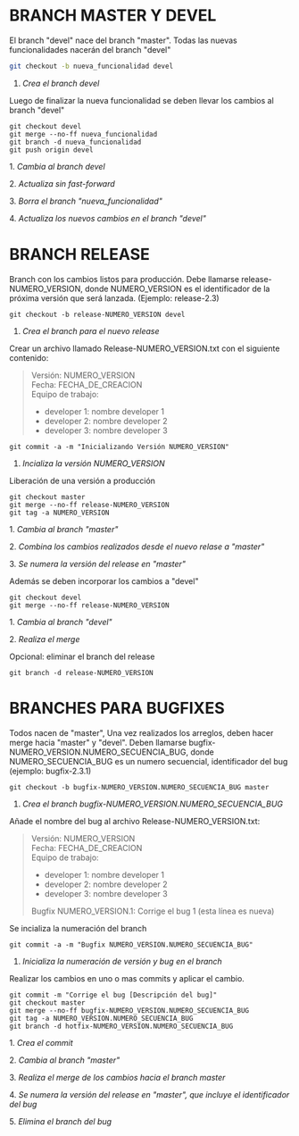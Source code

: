 # BRANCH MASTER Y DEVEL

El branch "devel" nace del branch "master". Todas las nuevas funcionalidades nacerán del branch "devel"
```bash
git checkout -b nueva_funcionalidad devel
```
1. <i>Crea el branch devel</i>

Luego de finalizar la nueva funcionalidad se deben llevar los cambios al branch "devel"

```
git checkout devel
git merge --no-ff nueva_funcionalidad
git branch -d nueva_funcionalidad
git push origin devel
```

<p>1. <i>Cambia al branch devel</i></p>
<p>2. <i>Actualiza sin fast-forward</i></p>
<p>3. <i>Borra el branch "nueva_funcionalidad"</i></p>
<p>4. <i>Actualiza los nuevos cambios en el branch "devel"</i></p>


# BRANCH RELEASE

Branch con los cambios listos para producción.
Debe llamarse release-NUMERO_VERSION, donde NUMERO_VERSION es el identificador de la próxima versión que será lanzada. (Ejemplo: release-2.3)
```
git checkout -b release-NUMERO_VERSION devel
```

1. <i>Crea el branch para el nuevo release</i>

Crear un archivo llamado Release-NUMERO_VERSION.txt con el siguiente contenido:

> Versión: NUMERO_VERSION<br>
> Fecha: FECHA_DE_CREACION<br>
> Equipo de trabajo: 
> - developer 1: nombre developer 1
> - developer 2: nombre developer 2
> - developer 3: nombre developer 3
 

```
git commit -a -m "Inicializando Versión NUMERO_VERSION"
```

1. <i>Incializa la versión NUMERO_VERSION</i>

Liberación de una versión a producción

```
git checkout master
git merge --no-ff release-NUMERO_VERSION
git tag -a NUMERO_VERSION
```

<p>1. <i>Cambia al branch "master"</i></p>
<p>2. <i>Combina los cambios realizados desde el nuevo relase a "master"</i></p>
<p>3. <i>Se numera la versión del release en "master"</i></p>

Además se deben incorporar los cambios a "devel"

```
git checkout devel
git merge --no-ff release-NUMERO_VERSION
```

<p>1. <i>Cambia al branch "devel"</i></p>
<p>2. <i>Realiza el merge</i></p>

Opcional: eliminar el branch del release

```
git branch -d release-NUMERO_VERSION
```

# BRANCHES PARA BUGFIXES

Todos nacen de "master", Una vez realizados los arreglos, deben hacer merge hacia "master" y "devel". Deben llamarse bugfix-NUMERO_VERSION.NUMERO_SECUENCIA_BUG, donde NUMERO_SECUENCIA_BUG es un numero secuencial, identificador del bug (ejemplo: bugfix-2.3.1)

```
git checkout -b bugfix-NUMERO_VERSION.NUMERO_SECUENCIA_BUG master
```

1. <i>Crea el branch bugfix-NUMERO_VERSION.NUMERO_SECUENCIA_BUG</i>

Añade el nombre del bug al archivo Release-NUMERO_VERSION.txt:

> Versión: NUMERO_VERSION<br>
> Fecha: FECHA_DE_CREACION<br>
> Equipo de trabajo: 
> - developer 1: nombre developer 1
> - developer 2: nombre developer 2
> - developer 3: nombre developer 3
> 
> Bugfix NUMERO_VERSION.1: Corrige el bug 1 (esta línea es nueva)

Se incializa la numeración del branch

```
git commit -a -m "Bugfix NUMERO_VERSION.NUMERO_SECUENCIA_BUG"
```

1. <i>Inicializa la numeración de versión y bug en el branch</i>

Realizar los cambios en uno o mas commits y aplicar el cambio.

```
git commit -m "Corrige el bug [Descripción del bug]" 
git checkout master 
git merge --no-ff bugfix-NUMERO_VERSION.NUMERO_SECUENCIA_BUG 
git tag -a NUMERO_VERSION.NUMERO_SECUENCIA_BUG 
git branch -d hotfix-NUMERO_VERSION.NUMERO_SECUENCIA_BUG 
```

<p>1. <i>Crea el commit</i></p>
<p>2. <i>Cambia al branch "master"</i></p>
<p>3. <i>Realiza el merge de los cambios hacia el branch master</i></p>
<p>4. <i>Se numera la versión del release en "master", que incluye el identificador del bug</i></p>
<p>5. <i>Elimina el branch del bug</i></p>